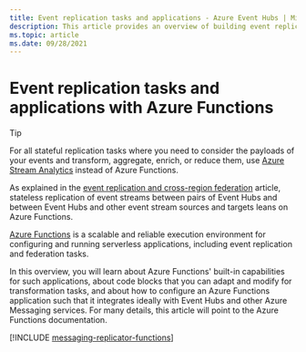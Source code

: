 ```yaml
---
title: Event replication tasks and applications - Azure Event Hubs | Microsoft Docs
description: This article provides an overview of building event replication tasks and applications with Azure Functions
ms.topic: article
ms.date: 09/28/2021
---
```


# Event replication tasks and applications with Azure Functions

> [!TIP]
> For all stateful replication tasks where you need to consider the payloads of your events and 
> transform, aggregate, enrich, or reduce them, use [Azure Stream
Analytics](../stream-analytics/stream-analytics-introduction.md) instead of Azure Functions.

As explained in the [event replication and cross-region federation](event-hubs-federation-overview.md) article, stateless replication of event streams between pairs of Event Hubs and between Event Hubs and other event stream sources and targets leans on Azure Functions.

[Azure Functions](../azure-functions/functions-overview.md) is a scalable and reliable execution environment for configuring and running serverless applications, including event replication and federation tasks.

In this overview, you will learn about Azure Functions' built-in capabilities for such applications, about  code blocks that you can adapt and modify for transformation tasks, and about how to configure an Azure Functions application such that it integrates ideally with Event Hubs and other Azure Messaging services. For many details, this article will point to the Azure Functions documentation.

[!INCLUDE [messaging-replicator-functions](~/reusable-content/ce-skilling/azure/includes/messaging-replicator-functions.md)]









